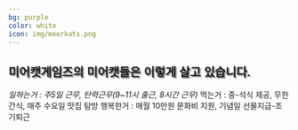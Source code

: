 ```yaml
---
bg: purple
color: white
icon: img/meerkats.png
---
```

<style>
   @import url(//fonts.googleapis.com/earlyaccess/jejugothic.css);
   .jg{
   font-family: 'Jeju Gothic', sans-serif; 
   text-shadow: 2px 2px 2px gray;
   }
   
</style>


<div>
  <span class="fa-stack">
      <i class="fa fa-camera-retro fa-5x"></i>
  </span>
</div>

<div>
  <h2 class="jg">미어캣게임즈의 미어캣들은 이렇게 살고 있습니다.</h2>
  </div>
<div>
   <span class="fa-stack">
      <i class="fa fa-camera-retro fa-5x"></i>
      <i>일하는거 : 주5일 근무, 탄력근무(9~11시 출근, 8시간 근무)</i>
   </span>
   <span>
     <i class="fa fa-camera-retro fa-5x"></i>   
  </span>
  <span>
    먹는거 : 중-석식 제공, 무한 간식, 매주 수요일 맛집 탐방
  </span>
  <span>
    행복한거 : 매월 10만원 문화비 지원, 기념일 선물지급-조기퇴근 
  </span>
   <span style="font-size: 48px; color: Dodgerblue;">
  <i class="fas fa-stroopwafel"></i>
</span>
</div>
